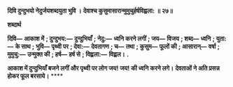 **दिवि दुन्दुभयो नेदुर्जयशब्दयुता भुवि ।** **देवाश्च कुसुमासारान्मुमुचुर्हर्षविह्वला: ॥ २७॥** 

**शब्दार्थ** 

**दिवि—** **आकाश में** **; दुन्दुभय:—** **दुन्दुभियाँ** **; नेदु:—** **ध्वनि करने लगीं** **; जय—** **विजय** **; शब्द—** **ध्वनि** **; युता:—** **के साथ** **; भुवि—** **पृथ्वी पर** **; देवा:—** **देवतागण** **; च—** **तथा** **; कुसुम—** **फूलों की** **; आसारान्—** **वर्षा** **; मुमुचु:—** **उन्मुक्त की** **; हर्ष—** **हर्ष से** **; विह्वला:—** **विह्वल।** **.** 

**आकाश में दुन्दुभियाँ बजने लगीं और पृथ्वी पर लोग जय! जय! की ध्वनि करने लगे।** **देवताओं ने अति प्रसन्न होकर फूल बरसाये।** **** 